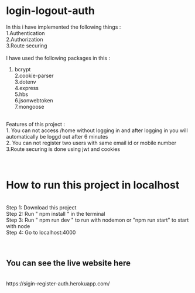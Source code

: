 # login-logout-auth
In this i have implemented the following things : <br>
1.Authentication<br>
2.Authorization<br>
3.Route securing<br>
<br>
I have used the following packages in this : 
<br>
1. bcrypt<br>
2.cookie-parser<br>
3.dotenv<br>
4.express<br>
5.hbs<br>
6.jsonwebtoken<br>
7.mongoose<br>
<br>
Features of this project : <br>
1. You can not access /home without logging in and after logging in you will automatically be loggd out after 6 minutes<br>
2. You can not register two users with same email id or mobile number<br>
3.Route securing is done using jwt and cookies<br>
<br>
<br>
<h1>How to run this project in localhost </h1><br>
Step 1: Download this project<br>
Step 2: Run  " npm install " in the terminal<br>
Step 3: Run " npm run dev " to run with nodemon or "npm run start" to start with node<br>
Step 4: Go to localhost:4000<br>
<br>
<br>
<h2>You can see the live website here</h2><br>
https://sigin-register-auth.herokuapp.com/
